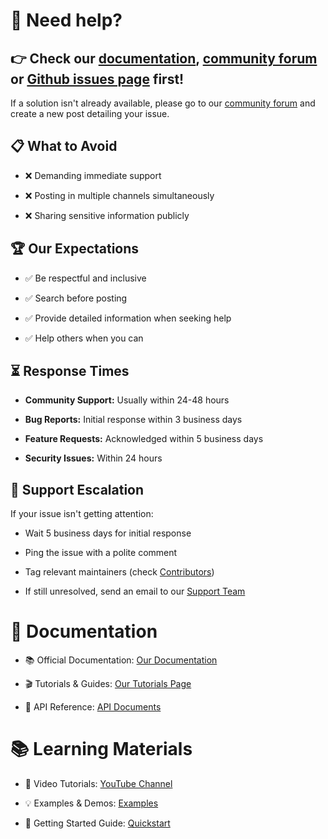 # 💬 Need help?

## 👉 Check our [documentation][documentation], [community forum][community] or [Github issues page][issues] first!

If a solution isn't already available, please go to our [community forum][community]
and create a new post detailing your issue.

## 📋 What to Avoid

- ❌ Demanding immediate support

- ❌ Posting in multiple channels simultaneously

- ❌ Sharing sensitive information publicly

## 🏆 Our Expectations

- ✅ Be respectful and inclusive

- ✅ Search before posting

- ✅ Provide detailed information when seeking help

- ✅ Help others when you can

## ⏳ Response Times

- **Community Support:** Usually within 24-48 hours

- **Bug Reports:** Initial response within 3 business days

- **Feature Requests:** Acknowledged within 5 business days

- **Security Issues:** Within 24 hours

## 🔄 Support Escalation

If your issue isn't getting attention:

- Wait 5 business days for initial response

- Ping the issue with a polite comment

- Tag relevant maintainers (check [Contributors][contributors])

- If still unresolved, send an email to our [Support Team][support_email]

# 📝 Documentation

- 📚 Official Documentation: [Our Documentation][documentation]

- 🎬 Tutorials & Guides: [Our Tutorials Page][youtube]

- 📖 API Reference: [API Documents][api_documentation]

# 📚 Learning Materials

- 🎥 Video Tutorials: [YouTube Channel][youtube]

- 💡 Examples & Demos: [Examples][documentation]

- 🚀 Getting Started Guide: [Quickstart][documentation]

[documentation]: https://prettybash.github.io
[community]: https://reddit.com/r/prettybash
[issues]: /../../issues
[contributors]: /../../graphs/contributors
[support_email]: mailto:prettybash@workspace.lk
[youtube]: https://youtube.com/@prettybash
[api_documentation]: https://prettybash.github.io
